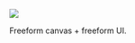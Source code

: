 ![](https://db-feed.s3.amazonaws.com/legacy/shotwin-2022-04-30_10-10-30-1651328069.png)

Freeform canvas + freeform UI. 
